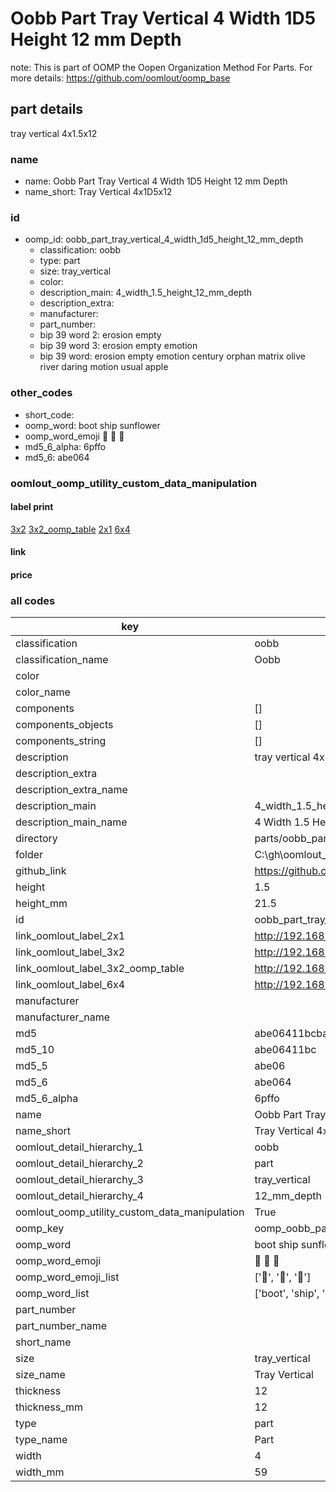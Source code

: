 # Oobb Part Tray Vertical 4 Width 1D5 Height 12 mm Depth  

note: This is part of OOMP the Oopen Organization Method For Parts. For more details: https://github.com/oomlout/oomp_base

##  part details
  



tray vertical 4x1.5x12



### name
* name: Oobb Part Tray Vertical 4 Width 1D5 Height 12 mm Depth
* name_short: Tray Vertical 4x1D5x12 
### id
* oomp_id: oobb_part_tray_vertical_4_width_1d5_height_12_mm_depth
  * classification: oobb
  * type: part
  * size: tray_vertical
  * color: 
  * description_main: 4_width_1.5_height_12_mm_depth
  * description_extra: 
  * manufacturer: 
  * part_number: 
  * bip 39 word 2: erosion empty
  * bip 39 word 3: erosion empty emotion
  * bip 39 word: erosion empty emotion century orphan matrix olive river daring motion usual apple

### other_codes
* short_code: 
* oomp_word: boot ship sunflower
* oomp_word_emoji :boot: :ship: :sunflower:
* md5_6_alpha: 6pffo
* md5_6: abe064






### oomlout_oomp_utility_custom_data_manipulation
#### label print
[3x2](http://192.168.1.245:1112/?label=oomp%206pffo)
[3x2_oomp_table](http://192.168.1.108:1112/?label=oomp%206pffo)
[2x1](http://192.168.1.242:1112/?label=oomp%206pffo)
[6x4](http://192.168.1.55:1112/?label=oomp%206pffo)    

#### link

                              

#### price







### all codes 
| key | value |  
| --- | --- |  
| classification | oobb |  
| classification_name | Oobb |  
| color |  |  
| color_name |  |  
| components | [] |  
| components_objects | [] |  
| components_string | [] |  
| description | tray vertical 4x1.5x12 |  
| description_extra |  |  
| description_extra_name |  |  
| description_main | 4_width_1.5_height_12_mm_depth |  
| description_main_name | 4 Width 1.5 Height 12 mm Depth |  
| directory | parts/oobb_part_tray_vertical_4_width_1d5_height_12_mm_depth |  
| folder | C:\gh\oomlout_oobb_version_4_generated_parts\parts\oobb_part_tray_vertical_4_width_1d5_height_12_mm_depth |  
| github_link | https://github.com/oomlout/oomlout_oomp_part_src/tree/main/parts/oobb_part_tray_vertical_4_width_1d5_height_12_mm_depth |  
| height | 1.5 |  
| height_mm | 21.5 |  
| id | oobb_part_tray_vertical_4_width_1d5_height_12_mm_depth |  
| link_oomlout_label_2x1 | http://192.168.1.242:1112/?label=oomp%206pffo |  
| link_oomlout_label_3x2 | http://192.168.1.245:1112/?label=oomp%206pffo |  
| link_oomlout_label_3x2_oomp_table | http://192.168.1.108:1112/?label=oomp%206pffo |  
| link_oomlout_label_6x4 | http://192.168.1.55:1112/?label=oomp%206pffo |  
| manufacturer |  |  
| manufacturer_name |  |  
| md5 | abe06411bcbad34624ce625691924a65 |  
| md5_10 | abe06411bc |  
| md5_5 | abe06 |  
| md5_6 | abe064 |  
| md5_6_alpha | 6pffo |  
| name | Oobb Part Tray Vertical 4 Width 1D5 Height 12 mm Depth |  
| name_short | Tray Vertical 4x1D5x12  |  
| oomlout_detail_hierarchy_1 | oobb |  
| oomlout_detail_hierarchy_2 | part |  
| oomlout_detail_hierarchy_3 | tray_vertical |  
| oomlout_detail_hierarchy_4 | 12_mm_depth |  
| oomlout_oomp_utility_custom_data_manipulation | True |  
| oomp_key | oomp_oobb_part_tray_vertical_4_width_1d5_height_12_mm_depth |  
| oomp_word | boot ship sunflower |  
| oomp_word_emoji | :boot: :ship: :sunflower: |  
| oomp_word_emoji_list | [':boot:', ':ship:', ':sunflower:'] |  
| oomp_word_list | ['boot', 'ship', 'sunflower'] |  
| part_number |  |  
| part_number_name |  |  
| short_name |  |  
| size | tray_vertical |  
| size_name | Tray Vertical |  
| thickness | 12 |  
| thickness_mm | 12 |  
| type | part |  
| type_name | Part |  
| width | 4 |  
| width_mm | 59 |  
